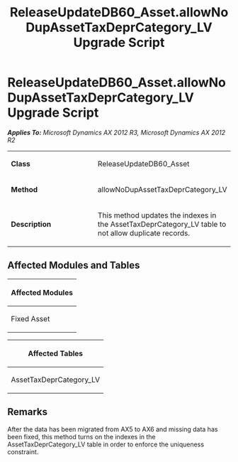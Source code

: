 ﻿---
title: ReleaseUpdateDB60_Asset.allowNoDupAssetTaxDeprCategory_LV Upgrade Script
TOCTitle: ReleaseUpdateDB60_Asset.allowNoDupAssetTaxDeprCategory_LV Upgrade Script
ms:assetid: 8a404c74-028d-1541-c6cb-6845d15628ec
ms:mtpsurl: https://msdn.microsoft.com/en-us/library/JJ736397(v=AX.60)
ms:contentKeyID: 49709587
ms.date: 05/18/2015
mtps_version: v=AX.60
---

# ReleaseUpdateDB60\_Asset.allowNoDupAssetTaxDeprCategory\_LV Upgrade Script 


_**Applies To:** Microsoft Dynamics AX 2012 R3, Microsoft Dynamics AX 2012 R2_

<table>
<colgroup>
<col style="width: 50%" />
<col style="width: 50%" />
</colgroup>
<tbody>
<tr class="odd">
<td><p><strong>Class</strong></p></td>
<td><p>ReleaseUpdateDB60_Asset</p></td>
</tr>
<tr class="even">
<td><p><strong>Method</strong></p></td>
<td><p>allowNoDupAssetTaxDeprCategory_LV</p></td>
</tr>
<tr class="odd">
<td><p><strong>Description</strong></p></td>
<td><p>This method updates the indexes in the AssetTaxDeprCategory_LV table to not allow duplicate records.</p></td>
</tr>
</tbody>
</table>


## Affected Modules and Tables

<table>
<colgroup>
<col style="width: 100%" />
</colgroup>
<thead>
<tr class="header">
<th><p>Affected Modules</p></th>
</tr>
</thead>
<tbody>
<tr class="odd">
<td><p>Fixed Asset</p></td>
</tr>
</tbody>
</table>


<table>
<colgroup>
<col style="width: 100%" />
</colgroup>
<thead>
<tr class="header">
<th><p>Affected Tables</p></th>
</tr>
</thead>
<tbody>
<tr class="odd">
<td><p>AssetTaxDeprCategory_LV</p></td>
</tr>
</tbody>
</table>


## Remarks

After the data has been migrated from AX5 to AX6 and missing data has been fixed, this method turns on the indexes in the AssetTaxDeprCategory\_LV table in order to enforce the uniqueness constraint.

  


